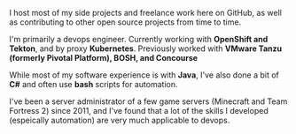 I host most of my side projects and freelance work here on GitHub, as well as contributing to other open source projects from time to time.

I'm primarily a devops engineer. Currently working with **OpenShift and Tekton**, and by proxy **Kubernetes**. Previously worked with **VMware Tanzu (formerly Pivotal Platform), BOSH, and Concourse**

While most of my software experience is with **Java**, I've also done a bit of **C#** and often use **bash** scripts for automation.

I've been a server administrator of a few game servers (Minecraft and Team Fortress 2) since 2011, and I've found that a lot of the skills I developed (espeically automation) are very much applicable to devops.
